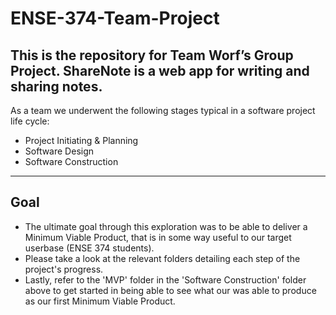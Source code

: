 # ENSE-374-Team-Project
## This is the repository for Team Worf’s Group Project. ShareNote is a web app for writing and sharing notes.

As a team we underwent the following stages typical in a software project life cycle:
- Project Initiating & Planning
- Software Design
- Software Construction
---
## Goal
- The ultimate goal through this exploration was to be able to deliver a Minimum Viable Product, that is in some way useful to our target userbase (ENSE 374 students).
- Please take a look at the relevant folders detailing each step of the project's progress.
- Lastly, refer to the 'MVP' folder in the 'Software Construction' folder above to get started in being able to see what our was able to produce as our first Minimum Viable Product.

